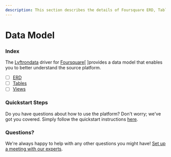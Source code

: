 ```yaml
---
description: This section describes the details of Foursquare ERD, Tables, and Views.
---
```


# Data Model

### Index

The  [Lyftrondata](https://www.lyftrondata.com/) driver for [Foursquare](https://www.lyftrondata.com/integration/marketing-analytics/foursquare/)[ ]provides a data model that enables you to better understand the source platform.

* [ ] [ERD](../../../marketing-analytics/foursquare/data-model/erd.md)
* [ ] [Tables](../../../marketing-analytics/foursquare/data-model/tables.md)
* [ ] [Views](../../../marketing-analytics/foursquare/data-model/views.md)

### Quickstart Steps

Do you have questions about how to use the platform? Don't worry; we've got you covered. Simply follow the quickstart instructions [here](../../../marketing-analytics/foursquare/quickstart-steps.md).

### Questions? <a href="#questions" id="questions"></a>

We're always happy to help with any other questions you might have! [Set up a meeting with our experts](https://www.lyftrondata.com/book-a-meeting/).

